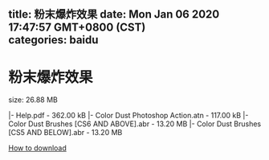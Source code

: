 
title: 粉末爆炸效果
date: Mon Jan 06 2020 17:47:57 GMT+0800 (CST)    
categories: baidu
---

# 粉末爆炸效果
size: 26.88 MB
 
 
|- Help.pdf - 362.00 kB
|- Color Dust Photoshop Action.atn - 117.00 kB
|- Color Dust Brushes [CS6 AND ABOVE].abr - 13.20 MB
|- Color Dust Brushes [CS5 AND BELOW].abr - 13.20 MB

[How to download](https://bpcam.bemobtrk.com/go/2ceec3aa-1ca2-46d6-b9ff-aaa5c184517c?jno=1735)